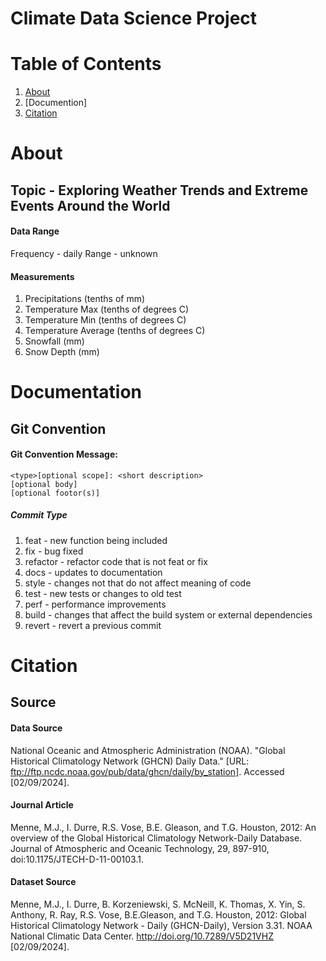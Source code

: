 # Climate Data Science Project

# Table of Contents
1. [About](#about)
2. [Documention]
2. [Citation](#citation)

# About
## Topic - Exploring Weather Trends and Extreme Events Around the World

#### Data Range
Frequency - daily
Range - unknown

#### Measurements
1. Precipitations (tenths of mm)
2. Temperature Max (tenths of degrees C)
3. Temperature Min (tenths of degrees C)
4. Temperature Average (tenths of degrees C)
5. Snowfall (mm)
6. Snow Depth (mm)

# Documentation

## Git Convention
#### Git Convention Message:

    <type>[optional scope]: <short description>
    [optional body]
    [optional footor(s)]
##### Commit Type
1. feat - new function being included
2. fix - bug fixed
3. refactor - refactor code that is not feat or fix
4. docs - updates to documentation
5. style - changes not that do not affect meaning of code
6. test - new tests or changes to old test
7. perf - performance improvements
9. build - changes that affect the build system or external dependencies
10. revert - revert a previous commit

# Citation
## Source
#### Data Source
National Oceanic and Atmospheric Administration (NOAA). "Global Historical Climatology Network (GHCN) Daily Data." [URL: ftp://ftp.ncdc.noaa.gov/pub/data/ghcn/daily/by_station]. Accessed [02/09/2024].

#### Journal Article
Menne, M.J., I. Durre, R.S. Vose, B.E. Gleason, and T.G. Houston, 2012:  An overview of the Global Historical Climatology Network-Daily Database.  Journal of Atmospheric and Oceanic Technology, 29, 897-910, doi:10.1175/JTECH-D-11-00103.1.

#### Dataset Source
Menne, M.J., I. Durre, B. Korzeniewski, S. McNeill, K. Thomas, X. Yin, S. Anthony, R. Ray, R.S. Vose, B.E.Gleason, and T.G. Houston, 2012: Global Historical Climatology Network - Daily (GHCN-Daily), Version 3.31. NOAA National Climatic Data Center. http://doi.org/10.7289/V5D21VHZ [02/09/2024].